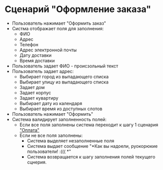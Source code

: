 # Сценарий "Оформление заказа"  
* Пользователь нажимает "Оформить заказ"  
* Систма отображает поля для заполнения:  
  * ФИО  
  * Адрес    
  * Телефон  
  * Адрес электронной почты  
  * Дату доставки  
  * Время доставки  
* Пользователь задает ФИО - происзольный текст  
* Пользователь задает адрес:  
  * Выбирает город из выпадающего списка  
  * Выбирает улицу из выпадающего списка  
  * Задает дом  
  * Задает корпус  
  * Задает кувартиру  
  * Выбирает дату из календаря  
  * Выбирает время из доступных слотов  
* Пользователь нажимает "Оформить"  
* Система валидирует заполненность полей:  
  * Если все поля заполнены система переходит к шагу 1 сценария ["Оплата"]()  
  * Если не все поля заполнены:  
    * Система выделяет незаполненные поля
    * Система выдает сообщение "*Как вы надоели, руокорюкие пользователи! :((( *"  
    * Система возвращается к шагу заполнения полей текущего сцнерия.  


